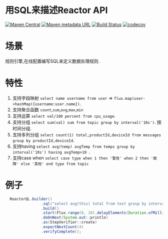 # 用SQL来描述Reactor API

[![Maven Central](https://img.shields.io/maven-central/v/org.jetlinks/reactor-ql.svg)](http://search.maven.org/#search%7Cga%7C1%7Creactor-ql)
[![Maven metadata URL](https://img.shields.io/maven-metadata/v/https/oss.sonatype.org/content/repositories/snapshots/org/jetlinks/reactor-ql/maven-metadata.xml.svg)](https://oss.sonatype.org/content/repositories/snapshots/org/jetlinks/reactor-ql)
[![Build Status](https://travis-ci.com/jetlinks/reactor-ql.svg?branch=master)](https://travis-ci.com/jetlinks/reactor-ql)
[![codecov](https://codecov.io/gh/jetlinks/reactor-ql/branch/master/graph/badge.svg)](https://codecov.io/gh/jetlinks/reactor-ql)


# 场景

规则引擎,在线配置编写SQL来定义数据处理规则.

# 特性

1. 支持字段映射 `select name username from user` => `flux.map(user->hashMap({username:user.name})`.
2. 支持聚合函数 `count`,`sum`,`avg`,`max`,`min`
3. 支持运算 `select val/100 percent from cpu_usage`.
4. 支持分组 `select sum(val) sum from topic group by interval('10s')`. 按时间分组.
5. 支持多列分组 `select count(1) total,productId,deviceId from messages group by productId,deviceId`.
6. 支持having `select avg(temp) avgTemp from temps group by interval('10s') having avgTemp>10 `.
7. 支持case when `select case type when 1 then '警告' when 2 then '故障' else '其他' end type from topic`

# 例子

```java
  ReactorQL.builder()
                .sql("select avg(this) total from test group by interval('1s') having total > 2") //按每秒分组,并计算流中数据平均值,如果平均值大于2则下游收到数据.
                .build()
                .start(Flux.range(0, 10).delayElements(Duration.ofMillis(500)))
                .doOnNext(System.out::println)
                .as(StepVerifier::create)
                .expectNextCount(4)
                .verifyComplete();
```
